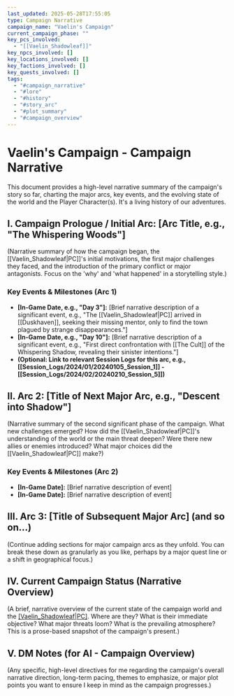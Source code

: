 ```yaml
---
last_updated: 2025-05-28T17:55:05
type: Campaign Narrative
campaign_name: "Vaelin's Campaign"
current_campaign_phase: ""
key_pcs_involved:
  - "[[Vaelin_Shadowleaf]]"
key_npcs_involved: []
key_locations_involved: []
key_factions_involved: []
key_quests_involved: []
tags:
  - "#campaign_narrative"
  - "#lore"
  - "#history"
  - "#story_arc"
  - "#plot_summary"
  - "#campaign_overview"
---
```

# Vaelin's Campaign - Campaign Narrative

This document provides a high-level narrative summary of the campaign's story so far, charting the major arcs, key events, and the evolving state of the world and the Player Character(s). It's a living history of our adventures.

## I. Campaign Prologue / Initial Arc: [Arc Title, e.g., "The Whispering Woods"]

(Narrative summary of how the campaign began, the [[Vaelin_Shadowleaf|PC]]'s initial motivations, the first major challenges they faced, and the introduction of the primary conflict or major antagonists. Focus on the 'why' and 'what happened' in a storytelling style.)

### Key Events & Milestones (Arc 1)
* **[In-Game Date, e.g., "Day 3"]:** [Brief narrative description of a significant event, e.g., "The [[Vaelin_Shadowleaf|PC]] arrived in [[Duskhaven]], seeking their missing mentor, only to find the town plagued by strange disappearances."]
* **[In-Game Date, e.g., "Day 10"]:** [Brief narrative description of a significant event, e.g., "First direct confrontation with [[The Cult]] of the Whispering Shadow, revealing their sinister intentions."]
* **(Optional: Link to relevant Session Logs for this arc, e.g., [[Session_Logs/2024/01/20240105_Session_1]] - [[Session_Logs/2024/02/20240210_Session_5]])**

## II. Arc 2: [Title of Next Major Arc, e.g., "Descent into Shadow"]

(Narrative summary of the second significant phase of the campaign. What new challenges emerged? How did the [[Vaelin_Shadowleaf|PC]]'s understanding of the world or the main threat deepen? Were there new allies or enemies introduced? What major choices did the [[Vaelin_Shadowleaf|PC]] make?)

### Key Events & Milestones (Arc 2)
* **[In-Game Date]:** [Brief narrative description of event]
* **[In-Game Date]:** [Brief narrative description of event]

## III. Arc 3: [Title of Subsequent Major Arc] (and so on...)

(Continue adding sections for major campaign arcs as they unfold. You can break these down as granularly as you like, perhaps by a major quest line or a shift in geographical focus.)

## IV. Current Campaign Status (Narrative Overview)

(A brief, narrative overview of the current state of the campaign world and the [[Vaelin_Shadowleaf|PC]](s). Where are they? What is their immediate objective? What major threats loom? What is the prevailing atmosphere? This is a prose-based snapshot of the campaign's present.)

## V. DM Notes (for AI - Campaign Overview)

(Any specific, high-level directives for me regarding the campaign's overall narrative direction, long-term pacing, themes to emphasize, or major plot points you want to ensure I keep in mind as the campaign progresses.)